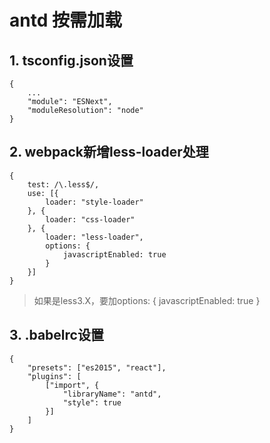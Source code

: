# antd 按需加载

## 1. tsconfig.json设置
```
{
	...
	"module": "ESNext",
	"moduleResolution": "node"
}
```

## 2. webpack新增less-loader处理
```
{
	test: /\.less$/,
	use: [{
		loader: "style-loader"
	}, {
		loader: "css-loader"
	}, {
		loader: "less-loader",
		options: {
			javascriptEnabled: true
		}
	}]
}
```
> 如果是less3.X，要加options: { javascriptEnabled: true }

## 3. .babelrc设置
```
{
	"presets": ["es2015", "react"],
	"plugins": [
		["import", {
			"libraryName": "antd",
			"style": true
		}]
	]
}
```

